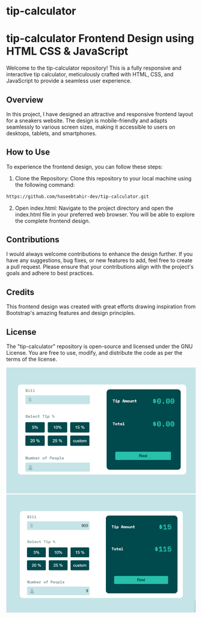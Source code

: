 # tip-calculator
# tip-calculator Frontend Design using HTML CSS & JavaScript

Welcome to the tip-calculator repository! This is a fully responsive and interactive tip calculator, meticulously crafted with HTML, CSS, and JavaScript to provide a seamless user experience. 

## Overview

In this project, I have designed an attractive and responsive frontend layout for a sneakers website. The design is mobile-friendly and adapts seamlessly to various screen sizes, making it accessible to users on desktops, tablets, and smartphones.

## How to Use

To experience the frontend design, you can follow these steps:

1. Clone the Repository: Clone this repository to your local machine using the following command:

```bash
https://github.com/haseebtahir-dev/tip-calculator.git
```

2. Open index.html: Navigate to the project directory and open the index.html file in your preferred web browser. You will be able to explore the complete frontend design.

## Contributions
I would always welcome contributions to enhance the design further. If you have any suggestions, bug fixes, or new features to add, feel free to create a pull request. Please ensure that your contributions align with the project's goals and adhere to best practices.

## Credits
This frontend design was created with great efforts drawing inspiration from Bootstrap's amazing features and design principles.

## License
The "tip-calculator" repository is open-source and licensed under the GNU License. You are free to use, modify, and distribute the code as per the terms of the license.

![Landing page](calculator.png)
![Landing page](calculator1.png)

